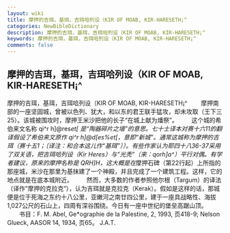 ```yaml
---
layout: wiki
title: 摩押的吉珥，基珥，吉珥哈列设（KIR OF MOAB, KIR-HARESETH¡^
categories: NewBibleDictionary
description: 摩押的吉珥，基珥，吉珥哈列设（KIR OF MOAB, KIR-HARESETH¡^
keywords: 摩押的吉珥，基珥，吉珥哈列设（KIR OF MOAB, KIR-HARESETH¡^
comments: false
---
```


## 摩押的吉珥，基珥，吉珥哈列设（KIR OF MOAB, KIR-HARESETH¡^



摩押的吉珥，基珥，吉珥哈列设（KIR OF MOAB,
KIR-HARESETH¡^
　　摩押南部的一座坚固城，曾被以色列、犹大，和以东的君王联手猛攻，却未攻取（王下三25）。该城被围攻时，摩押王米沙把他的长子“在城上献为燔祭”。
　　这个城的希伯来文名称 qi^r h]@res*et[ 是“陶器碎片之墙”的意思。七十士译本对赛十六11的翻译假设了希伯来文原作 qi^r h]@d[es%et[，意即“新城”。通常这城称为摩押的吉珥（赛十五1；〔译注：和合本这儿作“基珥”〕）。有些作家认为耶四十八36-37采用了双关语，把吉珥哈列设（Kir Heres）与“光秃”（来：qorh]a^）平行对偶。有学者建议，原来的摩押名称是 QRH]H，这大概是在*摩押石碑（第22行起）上所指的那座城，米沙在那里为基抹建了一个神殿，并且完成了一个建筑工程。这样，它的地点就是在底本城附近。
　　然而，大多数的作者参照他尔根（Targum）的译法（译作“摩押的克拉克”），认为吉珥就是克拉克（Kerak）。假如是这样的话，那城便是位于死海之东约十八公里，亚嫩河之南廿四公里，建于一座具战略性、海拔1,027公尺的石山上，四周有深谷围绕。今日有一座中世纪的堡垒高踞山顶。
　　书目：F. M. Abel, Ge*ographie de la Palestine, 2, 1993, 页418-9; Nelson Glueck, AASOR 14, 1934, 页65。
J.A.T.





